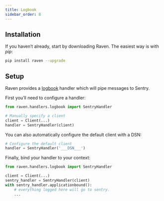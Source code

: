 ```yaml
---
title: Logbook
sidebar_order: 8
---
```


## Installation

If you haven’t already, start by downloading Raven. The easiest way is with _pip_:

```bash
pip install raven --upgrade
```

## Setup

Raven provides a [logbook](http://logbook.pocoo.org) handler which will pipe messages to Sentry.

First you’ll need to configure a handler:

```python
from raven.handlers.logbook import SentryHandler

# Manually specify a client
client = Client(...)
handler = SentryHandler(client)
```

You can also automatically configure the default client with a DSN:

```python
# Configure the default client
handler = SentryHandler('___DSN___')
```

Finally, bind your handler to your context:

```python
from raven.handlers.logbook import SentryHandler

client = Client(...)
sentry_handler = SentryHandler(client)
with sentry_handler.applicationbound():
    # everything logged here will go to sentry.
    ...
```
